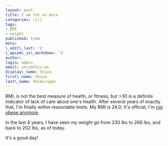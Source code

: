 ```yaml
---
layout: post
title: I am fat no more
categories: \[\]
tags:
- BMI
- weight
published: true
meta:
\_edit\_last: '1'
\_wpcom\_is\_markdown: '1'
author:
login: admin
email: shiv@shiv.me
display\_name: Shiva
first\_name: Shiva
last\_name: Velmurugan
---
```


BMI, is not the best measure of health, or fitness, but \>30 is a definite indicator of lack of care about one's health. After several years of exactly that, I'm finally within reasonable limits. My BMI is 24.0; It's official, I'm [not obese anymore][0].

In the last 4 years, I have seen my weight go from 230 lbs to 266 lbs, and back to 202 lbs, as of today.

It's a good day!


[0]: http://www.nhlbisupport.com/bmi/